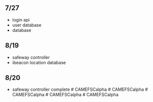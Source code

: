 
## 7/27

- login api
- user database
- database


## 8/19

- safeway controller
- ibeacon location database


## 8/20

- safeway controller complete
#   C A M E F S C a l p h a  
 #   C A M E F S C a l p h a  
 #   C A M E F S C a l p h a  
 #   C A M E F S C a l p h a  
 #   C A M E F S C a l p h a  
 